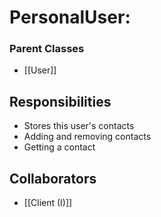 # PersonalUser:
### Parent Classes 
- [[User]]

## Responsibilities
- Stores this user's contacts
- Adding and removing contacts
- Getting a contact

## Collaborators
- [[Client (I)]]